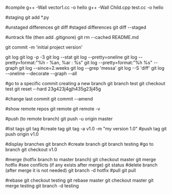 #compile
g++ -Wall vector1.cc -o hello
g++ -Wall Child.cpp test.cc -o hello

#staging
git add *.py 

#unstaged differences
git diff
#staged differences
git diff --staged

#untrack file (then add .gitignore)
git rm --cached README.md 

git commit -m 'initial project version'

git log
git log -p -3
git log --stat
git log --pretty=oneline
git log --pretty=format:"%h - %an, %ar : %s"
git log --pretty=format:"%h %s" --graph
git log --since=2.weeks
git log --grep 'messa'
git log --S 'diff'
git log --oneline --decorate --graph --all

#go to a specific commit creating a new branch
git branch test
git checkout test
git reset --hard 23g423j4gjh435g23j45g


#change last commit
git commit --amend

#show remote repos
git remote
git remote -v

#push (to remote branch)
git push -u origin master

#list tags
git tag
#create tag
git tag -a v1.0 -m "my version 1.0"
#push tag
git push origin v1.0

#display branches
git branch 
#create branch
git branch testing
#go to branch
git checkout v1.0

#merge (hotfix branch to master branch)
git checkout master
git merge hotfix
#see conflicts (if any exists after merge)
git status
#delete branch (after merge it is not needed)
git branch -d hotfix
#pull
git pull

#rebase
git checkout testing
git rebase master
git checkout master
git merge testing
git branch -d testing
